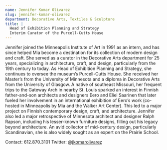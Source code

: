 ```yaml
---
name: Jennifer Komar Olivarez
slug: jennifer-komar-olivarez
department: Decorative Arts, Textiles & Sculpture
title: |
  Head of Exhibition Planning and Strategy
  Interim Curator of the Purcell-Cutts House
---
```


Jennifer joined the Minneapolis Institute of Art in 1991 as an intern, and has since helped Mia become a destination for its collection of modern design and craft. She served as a curator in the Decorative Arts department for 25 years, specializing in architecture, craft, and design, particularly from the 19th century to today. As Head of Exhibition Planning and Strategy, she continues to oversee the museum’s Purcell-Cutts House. She received her Master’s from the University of Minnesota and a diploma in Decorative Arts from the University of Glasgow. A native of southeast Missouri, her frequent trips to the Gateway Arch in nearby St. Louis sparked an interest in Finnish father-and-son architects and designers Eero and Eliel Saarinen that later fueled her involvement in an international exhibition of Eero’s work (co-hosted in Minneapolis by Mia and the Walker Art Center). This led to a major project on Finnish contemporary design, craft, and architecture. Jennifer also led a major retrospective of Minnesota architect and designer Ralph Rapson, including his lesser-known furniture designs, filling out his legacy beyond architecture. An avid collector of mid-century design, particularly Scandinavian, she is also widely sought as an expert on the Prairie School.


Contact: 612.870.3101
Twitter: [@jkomarolivarez](http://twitter.com/jkomarolivarez)
